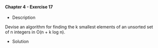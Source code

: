 #### Chapter 4 - Exercise 17
* Description

Devise an algorithm for finding the k smallest elements of an unsorted set
of n integers in O(n + k log n).

* Solution

